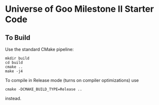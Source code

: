 # Universe of Goo Milestone II Starter Code


## To Build
Use the standard CMake pipeline:

```
mkdir build
cd build
cmake ..
make -j4
```
To compile in Release mode (turns on compiler optimizations) use
```
cmake -DCMAKE_BUILD_TYPE=Release ..
```
instead.
